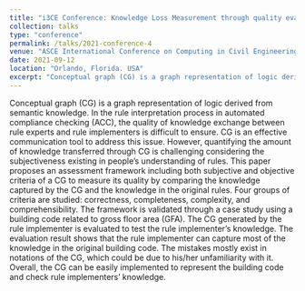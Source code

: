 ```yaml
---
title: "i3CE Conference: Knowledge Loss Measurement through quality evaluation of Conceptual Graph"
collection: talks
type: "conference"
permalink: /talks/2021-conference-4
venue: "ASCE International Conference on Computing in Civil Engineering (i3CE)"
date: 2021-09-12
location: "Orlando, Florida. USA"
excerpt: "Conceptual graph (CG) is a graph representation of logic derived from semantic knowledge. In the rule interpretation process in automated compliance checking (ACC), the quality of knowledge exchange between rule experts and rule implementers is difficult to ensure. ..."
---
```

Conceptual graph (CG) is a graph representation of logic derived from semantic knowledge. In the rule interpretation process in automated compliance checking (ACC), the quality of knowledge exchange between rule experts and rule implementers is difficult to ensure. CG is an effective communication tool to address this issue. However, quantifying the amount of knowledge transferred through CG is challenging considering the subjectiveness existing in people’s understanding of rules. This paper proposes an assessment framework including both subjective and objective criteria of a CG to measure its quality by comparing the knowledge captured by the CG and the knowledge in the original rules. Four groups of criteria are studied: correctness, completeness, complexity, and comprehensibility. The framework is validated through a case study using a building code related to gross floor area (GFA). The CG generated by the rule implementer is evaluated to test the rule implementer’s knowledge. The evaluation result shows that the rule implementer can capture most of the knowledge in the original building code. The mistakes mostly exist in notations of the CG, which could be due to his/her unfamiliarity with it. Overall, the CG can be easily implemented to represent the building code and check rule implementers’ knowledge.
